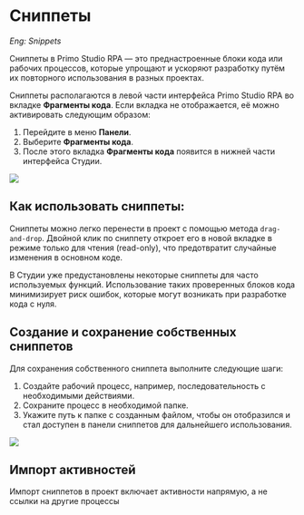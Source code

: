 # Сниппеты

*Eng: Snippets*

Сниппеты в Primo Studio RPA — это преднастроенные блоки кода или рабочих процессов, которые упрощают и ускоряют разработку путём их повторного использования в разных проектах. 

Сниппеты располагаются в левой части интерфейса Primo Studio RPA во вкладке **Фрагменты кода**. 
Если вкладка не отображается, её можно активировать следующим образом:
1. Перейдите в меню **Панели**.
2. Выберите **Фрагменты кода**.
3. После этого вкладка **Фрагменты кода** появится в нижней части интерфейса Студии.

![](<../../../.gitbook/assets1/snippety.png>)


## Как использовать сниппеты:

Сниппеты можно легко перенести в проект с помощью метода `drag-and-drop`. Двойной клик по сниппету откроет его в новой вкладке в режиме только для чтения (read-only), что предотвратит случайные изменения в основном коде.

В Студии уже предустановлены некоторые сниппеты для часто используемых функций. Использование таких проверенных блоков кода минимизирует риск ошибок, которые могут возникать при разработке кода с нуля.

## Создание и сохранение собственных сниппетов
Для сохранения собственного сниппета выполните следующие шаги:
1. Создайте рабочий процесс, например, последовательность с необходимыми действиями.
2. Сохраните процесс в необходимой папке.
3. Укажите путь к папке с созданным файлом, чтобы он отобразился и стал доступен в панели сниппетов для дальнейшего использования.

![](<../../../.gitbook/assets1/snipp2.png>)

## Импорт активностей

Импорт сниппетов в проект включает активности напрямую, а не ссылки на другие процессы

